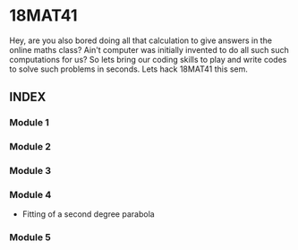 # 18MAT41

Hey, are you also bored doing all that calculation to give answers in the online maths class? Ain't computer was initially invented to do all such such computations for us? So lets bring our coding skills to play and write codes to solve such problems in seconds. Lets hack 18MAT41 this sem.

## INDEX

### Module 1

### Module 2

### Module 3

### Module 4

- Fitting of a second degree parabola

### Module 5
